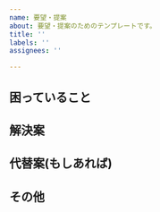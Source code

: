 ```yaml
---
name: 要望・提案
about: 要望・提案のためのテンプレートです。
title: ''
labels: ''
assignees: ''

---
```


## 困っていること

## 解決案

## 代替案(もしあれば)

## その他
